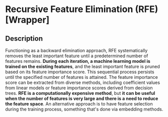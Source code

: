 # Recursive Feature Elimination (RFE) [Wrapper]

## Description

Functioning as a backward elimination approach, RFE systematically removes the least important feature until a predetermined number of features remains. **During each iteration, a machine learning model is trained on the existing features**, and the least important feature is pruned based on its feature importance score.
This sequential process persists until the specified number of features is attained.
The feature importance score can be extracted from diverse methods, including coefficient values from linear models or feature importance scores derived from decision trees. **RFE is a computationally expensive method**, but **it can be useful when the number of features is very large and there is a need to reduce the feature space**.
An alternative approach is to have feature selection during the training process, something that's done via embedding methods.
